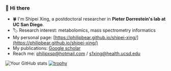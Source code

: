 ### 👋 Hi there
- :four_leaf_clover: I'm Shipei Xing, a postdoctoral researcher in **Pieter Dorrestein's lab at UC San Diego**.
- :label: Research interest: metabolomics, mass spectrometry informatics
- My personal page: [https://philipbear.github.io/shipei-xing/](https://philipbear.github.io/shipei-xing/)
- My publications: [Google scholar](https://scholar.google.ca/citations?user=en0zumcAAAAJ&hl=en)
- Reach me: philipxsp@hotmail.com  /  s1xing@health.ucsd.edu

![Your GitHub stats](https://github-readme-stats.vercel.app/api?username=Philipbear&show_icons=true&theme=buefy&rank_icon=github)
[![trophy](https://github-profile-trophy.vercel.app/?username=Philipbear&theme=onedark&rank=S,SS,SSS,A,AA,AAA,SECRET&no-frame=true&no-bg=true&column=6&margin-w=15&margin-h=15)](https://github.com/ryo-ma/github-profile-trophy)


<!--


- My homepage: [shipeixing.com](https://shipeixing.com)


:cn:
- 🔭 I’m currently working on ...
- 🌱 I’m currently learning ...
- 👯 I’m looking to collaborate on ...
- 🤔 I’m looking for help with ...
- 💬 Ask me about ...
- 📫 How to reach me: ...
- 😄 Pronouns: ...
- ⚡ Fun fact: ...
-->
